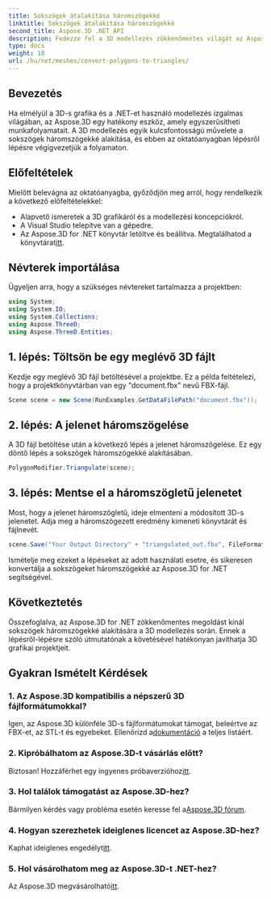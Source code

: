 ```yaml
---
title: Sokszögek átalakítása háromszögekké
linktitle: Sokszögek átalakítása háromszögekké
second_title: Aspose.3D .NET API
description: Fedezze fel a 3D modellezés zökkenőmentes világát az Aspose.3D for .NET segítségével. Könnyen konvertálhat sokszögeket háromszögekké a lépésenkénti útmutatónk segítségével. Töltse le ingyenes próbaverzióját most!
type: docs
weight: 10
url: /hu/net/meshes/convert-polygons-to-triangles/
---
```

## Bevezetés
Ha elmélyül a 3D-s grafika és a .NET-et használó modellezés izgalmas világában, az Aspose.3D egy hatékony eszköz, amely egyszerűsítheti munkafolyamatait. A 3D modellezés egyik kulcsfontosságú művelete a sokszögek háromszögekké alakítása, és ebben az oktatóanyagban lépésről lépésre végigvezetjük a folyamaton.
## Előfeltételek
Mielőtt belevágna az oktatóanyagba, győződjön meg arról, hogy rendelkezik a következő előfeltételekkel:
- Alapvető ismeretek a 3D grafikáról és a modellezési koncepciókról.
- A Visual Studio telepítve van a gépedre.
-  Az Aspose.3D for .NET könyvtár letöltve és beállítva. Megtalálhatod a könyvtárat[itt](https://releases.aspose.com/3d/net/).
## Névterek importálása
Ügyeljen arra, hogy a szükséges névtereket tartalmazza a projektben:
```csharp
using System;
using System.IO;
using System.Collections;
using Aspose.ThreeD;
using Aspose.ThreeD.Entities;
```
## 1. lépés: Töltsön be egy meglévő 3D fájlt
Kezdje egy meglévő 3D fájl betöltésével a projektbe. Ez a példa feltételezi, hogy a projektkönyvtárban van egy "document.fbx" nevű FBX-fájl.
```csharp
Scene scene = new Scene(RunExamples.GetDataFilePath("document.fbx"));
```
## 2. lépés: A jelenet háromszögelése
A 3D fájl betöltése után a következő lépés a jelenet háromszögelése. Ez egy döntő lépés a sokszögek háromszögekké alakításában.
```csharp
PolygonModifier.Triangulate(scene);
```
## 3. lépés: Mentse el a háromszögletű jelenetet
Most, hogy a jelenet háromszögletű, ideje elmenteni a módosított 3D-s jelenetet. Adja meg a háromszögezett eredmény kimeneti könyvtárát és fájlnevét.
```csharp
scene.Save("Your Output Directory" + "triangulated_out.fbx", FileFormat.FBX7400ASCII);
```
Ismételje meg ezeket a lépéseket az adott használati esetre, és sikeresen konvertálja a sokszögeket háromszögekké az Aspose.3D for .NET segítségével.
## Következtetés
Összefoglalva, az Aspose.3D for .NET zökkenőmentes megoldást kínál sokszögek háromszögekké alakítására a 3D modellezés során. Ennek a lépésről-lépésre szóló útmutatónak a követésével hatékonyan javíthatja 3D grafikai projektjeit.
## Gyakran Ismételt Kérdések
### 1. Az Aspose.3D kompatibilis a népszerű 3D fájlformátumokkal?
 Igen, az Aspose.3D különféle 3D-s fájlformátumokat támogat, beleértve az FBX-et, az STL-t és egyebeket. Ellenőrizd a[dokumentáció](https://reference.aspose.com/3d/net/) a teljes listáért.
### 2. Kipróbálhatom az Aspose.3D-t vásárlás előtt?
 Biztosan! Hozzáférhet egy ingyenes próbaverzióhoz[itt](https://releases.aspose.com/).
### 3. Hol találok támogatást az Aspose.3D-hez?
 Bármilyen kérdés vagy probléma esetén keresse fel a[Aspose.3D fórum](https://forum.aspose.com/c/3d/18).
### 4. Hogyan szerezhetek ideiglenes licencet az Aspose.3D-hez?
 Kaphat ideiglenes engedélyt[itt](https://purchase.aspose.com/temporary-license/).
### 5. Hol vásárolhatom meg az Aspose.3D-t .NET-hez?
 Az Aspose.3D megvásárolható[itt](https://purchase.aspose.com/buy).
